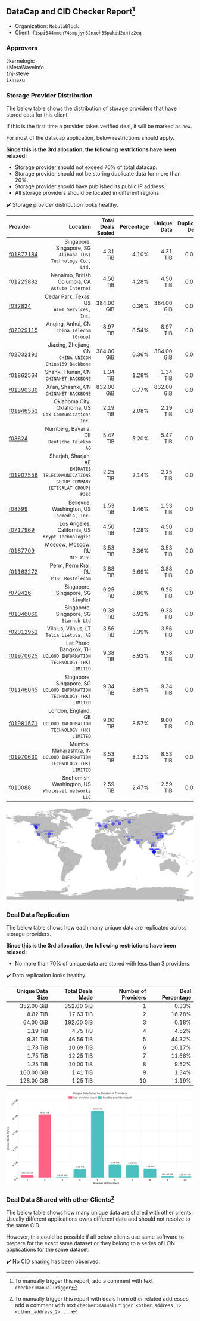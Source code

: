 ## DataCap and CID Checker Report[^1]
 - Organization: `NebulaBlock`
 - Client: `f1spi644mmon74smpjyn32nxoh55pwkdd2xhtz2eq`
### Approvers
`2`kernelogic<br/>`1`MetaWaveInfo<br/>`1`nj-steve<br/>`1`xinaxu

### Storage Provider Distribution
The below table shows the distribution of storage providers that have stored data for this client.

If this is the first time a provider takes verified deal, it will be marked as `new`.

For most of the datacap application, below restrictions should apply.

**Since this is the 3rd allocation, the following restrictions have been relaxed:**
 - Storage provider should not exceed 70% of total datacap.
 - Storage provider should not be storing duplicate data for more than 20%.
 - Storage provider should have published its public IP address.
 - All storage providers should be located in different regions.

✔️ Storage provider distribution looks healthy.

| Provider                                              |                                                                                   Location | Total Deals Sealed | Percentage | Unique Data | Duplicate Deals |
| :---------------------------------------------------- | -----------------------------------------------------------------------------------------: | -----------------: | ---------: | ----------: | --------------: |
| [f01877184](https://filfox.info/en/address/f01877184) |                           Singapore, Singapore, SG<br/>`Alibaba (US) Technology Co., Ltd.` |           4.31 TiB |      4.10% |    4.31 TiB |           0.00% |
| [f01225882](https://filfox.info/en/address/f01225882) |                                        Nanaimo, British Columbia, CA<br/>`Astute Internet` |           4.50 TiB |      4.28% |    4.50 TiB |           0.00% |
| [f032824](https://filfox.info/en/address/f032824)     |                                            Cedar Park, Texas, US<br/>`AT&T Services, Inc.` |         384.00 GiB |      0.36% |  384.00 GiB |           0.00% |
| [f02029115](https://filfox.info/en/address/f02029115) |                                              Anqing, Anhui, CN<br/>`China Telecom (Group)` |           8.97 TiB |      8.54% |    8.97 TiB |           0.00% |
| [f02032191](https://filfox.info/en/address/f02032191) |                                 Jiaxing, Zhejiang, CN<br/>`CHINA UNICOM China169 Backbone` |         384.00 GiB |      0.36% |  384.00 GiB |           0.00% |
| [f01862564](https://filfox.info/en/address/f01862564) |                                                  Shanxi, Hunan, CN<br/>`CHINANET-BACKBONE` |           1.34 TiB |      1.28% |    1.34 TiB |           0.00% |
| [f01390330](https://filfox.info/en/address/f01390330) |                                                 Xi’an, Shaanxi, CN<br/>`CHINANET-BACKBONE` |         832.00 GiB |      0.77% |  832.00 GiB |           0.00% |
| [f01946551](https://filfox.info/en/address/f01946551) |                                  Oklahoma City, Oklahoma, US<br/>`Cox Communications Inc.` |           2.19 TiB |      2.08% |    2.19 TiB |           0.00% |
| [f03624](https://filfox.info/en/address/f03624)       |                                            Nürnberg, Bavaria, DE<br/>`Deutsche Telekom AG` |           5.47 TiB |      5.20% |    5.47 TiB |           0.00% |
| [f01907556](https://filfox.info/en/address/f01907556) | Sharjah, Sharjah, AE<br/>`EMIRATES TELECOMMUNICATIONS GROUP COMPANY (ETISALAT GROUP) PJSC` |           2.25 TiB |      2.14% |    2.25 TiB |           0.00% |
| [f08399](https://filfox.info/en/address/f08399)       |                                              Bellevue, Washington, US<br/>`Isomedia, Inc.` |           1.53 TiB |      1.46% |    1.53 TiB |           0.00% |
| [f0717969](https://filfox.info/en/address/f0717969)   |                                       Los Angeles, California, US<br/>`Krypt Technologies` |           4.50 TiB |      4.28% |    4.50 TiB |           0.00% |
| [f0187709](https://filfox.info/en/address/f0187709)   |                                                          Moscow, Moscow, RU<br/>`MTS PJSC` |           3.53 TiB |      3.36% |    3.53 TiB |           0.00% |
| [f01163272](https://filfox.info/en/address/f01163272) |                                                  Perm, Perm Krai, RU<br/>`PJSC Rostelecom` |           3.88 TiB |      3.69% |    3.88 TiB |           0.00% |
| [f079426](https://filfox.info/en/address/f079426)     |                                                     Singapore, Singapore, SG<br/>`SingNet` |           9.25 TiB |      8.80% |    9.25 TiB |           0.00% |
| [f01046069](https://filfox.info/en/address/f01046069) |                                                 Singapore, Singapore, SG<br/>`Starhub Ltd` |           9.38 TiB |      8.92% |    9.38 TiB |           0.00% |
| [f02012951](https://filfox.info/en/address/f02012951) |                                               Vilnius, Vilnius, LT<br/>`Telia Lietuva, AB` |           3.56 TiB |      3.39% |    3.56 TiB |           0.00% |
| [f01970625](https://filfox.info/en/address/f01970625) |                    Lat Phrao, Bangkok, TH<br/>`UCLOUD INFORMATION TECHNOLOGY (HK) LIMITED` |           9.38 TiB |      8.92% |    9.38 TiB |           0.00% |
| [f01146045](https://filfox.info/en/address/f01146045) |                  Singapore, Singapore, SG<br/>`UCLOUD INFORMATION TECHNOLOGY (HK) LIMITED` |           9.34 TiB |      8.89% |    9.34 TiB |           0.00% |
| [f01981571](https://filfox.info/en/address/f01981571) |                       London, England, GB<br/>`UCLOUD INFORMATION TECHNOLOGY (HK) LIMITED` |           9.00 TiB |      8.57% |    9.00 TiB |           0.00% |
| [f01970630](https://filfox.info/en/address/f01970630) |                   Mumbai, Maharashtra, IN<br/>`UCLOUD INFORMATION TECHNOLOGY (HK) LIMITED` |           8.53 TiB |      8.12% |    8.53 TiB |           0.00% |
| [f010088](https://filfox.info/en/address/f010088)     |                                     Snohomish, Washington, US<br/>`Wholesail networks LLC` |           2.59 TiB |      2.47% |    2.59 TiB |           0.00% |

<img src="https://raw.githubusercontent.com/data-preservation-programs/filplus-checker-assets/main/filecoin-project/filecoin-plus-large-datasets/issues/1530/1696297409297.png"/>

### Deal Data Replication
The below table shows how each many unique data are replicated across storage providers.


**Since this is the 3rd allocation, the following restrictions have been relaxed:**
- No more than 70% of unique data are stored with less than 3 providers.

✔️ Data replication looks healthy.

| Unique Data Size | Total Deals Made | Number of Providers | Deal Percentage |
| ---------------: | ---------------: | ------------------: | --------------: |
|       352.00 GiB |       352.00 GiB |                   1 |           0.33% |
|         8.82 TiB |        17.63 TiB |                   2 |          16.78% |
|        64.00 GiB |       192.00 GiB |                   3 |           0.18% |
|         1.19 TiB |         4.75 TiB |                   4 |           4.52% |
|         9.31 TiB |        46.56 TiB |                   5 |          44.32% |
|         1.78 TiB |        10.69 TiB |                   6 |          10.17% |
|         1.75 TiB |        12.25 TiB |                   7 |          11.66% |
|         1.25 TiB |        10.00 TiB |                   8 |           9.52% |
|       160.00 GiB |         1.41 TiB |                   9 |           1.34% |
|       128.00 GiB |         1.25 TiB |                  10 |           1.19% |

<img src="https://raw.githubusercontent.com/data-preservation-programs/filplus-checker-assets/main/filecoin-project/filecoin-plus-large-datasets/issues/1530/1696297409857.png"/>

### Deal Data Shared with other Clients[^3]
The below table shows how many unique data are shared with other clients.
Usually different applications owns different data and should not resolve to the same CID.

However, this could be possible if all below clients use same software to prepare for the exact same dataset or they belong to a series of LDN applications for the same dataset.

✔️ No CID sharing has been observed.

[^1]: To manually trigger this report, add a comment with text `checker:manualTrigger`

[^2]: Deals from those addresses are combined into this report as they are specified with `checker:manualTrigger`

[^3]: To manually trigger this report with deals from other related addresses, add a comment with text `checker:manualTrigger <other_address_1> <other_address_2> ...`
